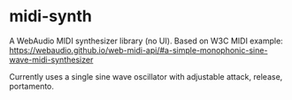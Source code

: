 # midi-synth

A WebAudio MIDI synthesizer library (no UI).
Based on W3C MIDI example: https://webaudio.github.io/web-midi-api/#a-simple-monophonic-sine-wave-midi-synthesizer

Currently uses a single sine wave oscillator with adjustable attack, release, portamento.
